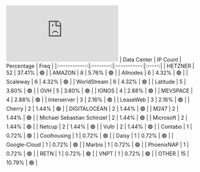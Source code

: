 ![Diagramm](https://github.com/111STAVR111/props/blob/main/Celestia/Testnet/Decentralization/1/README.md)
| Data Center | IP Count | Percentage | Freq |
|:------------:|:--------:|:-----------:|:-----:|
| HETZNER | 52 | 37.41% | 🟢 |
| AMAZON | 8 | 5.76% | 🟢 |
| Allnodes | 6 | 4.32% | 🟢 |
| Scaleway | 6 | 4.32% | 🟢 |
| WorldStream | 6 | 4.32% | 🟢 |
| Latitude | 5 | 3.60% | 🟢 |
| OVH | 5 | 3.60% | 🟢 |
| IONOS | 4 | 2.88% | 🟢 |
| MEVSPACE | 4 | 2.88% | 🟢 |
| Interserver | 3 | 2.16% | 🟢 |
| LeaseWeb | 3 | 2.16% | 🟢 |
| Cherry | 2 | 1.44% | 🟢 |
| DIGITALOCEAN | 2 | 1.44% | 🟢 |
| M247 | 2 | 1.44% | 🟢 |
| Michael Sebastian Schinzel | 2 | 1.44% | 🟢 |
| Microsoft | 2 | 1.44% | 🟢 |
| Netcup | 2 | 1.44% | 🟢 |
| Vultr | 2 | 1.44% | 🟢 |
| Contabo | 1 | 0.72% | 🟢 |
| Coolhousing | 1 | 0.72% | 🟢 |
| Daisy | 1 | 0.72% | 🟢 |
| Google-Cloud | 1 | 0.72% | 🟢 |
| Marbis | 1 | 0.72% | 🟢 |
| PhoenixNAP | 1 | 0.72% | 🟢 |
| RETN | 1 | 0.72% | 🟢 |
| VNPT | 1 | 0.72% | 🟢 |
| OTHER | 15 | 10.79% | 🟢 |